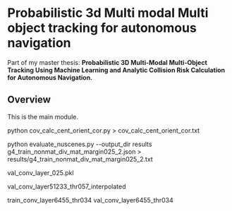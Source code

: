 # Probabilistic 3d Multi modal Multi object tracking for autonomous navigation
Part of my master thesis: **Probabilistic 3D Multi-Modal Multi-Object Tracking Using Machine Learning and Analytic Collision Risk Calculation for Autonomous Navigation.**
## Overview
This is the main module.

python cov_calc_cent_orient_cor.py > cov_calc_cent_orient_cor.txt

python evaluate_nuscenes.py --output_dir results g4_train_nonmat_div_mat_margin025_2.json > results/g4_train_nonmat_div_mat_margin025_2.txt


val_conv_layer_025.pkl

val_conv_layer51233_thr057_interpolated

train_conv_layer6455_thr034
val_conv_layer6455_thr034
